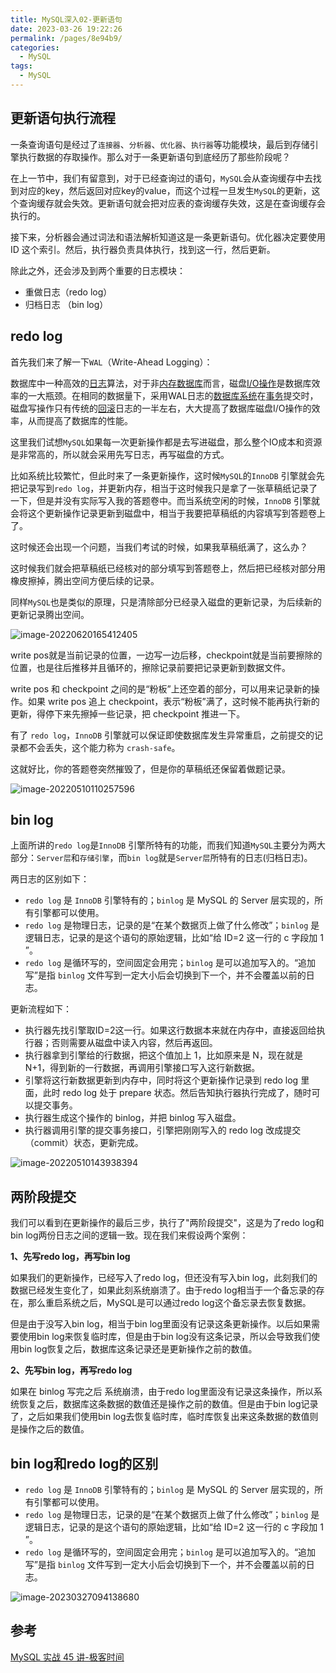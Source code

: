 ```yaml
---
title: MySQL深入02-更新语句
date: 2023-03-26 19:22:26
permalink: /pages/8e94b9/
categories:
  - MySQL
tags:
  - MySQL
---
```

## 更新语句执行流程

一条查询语句是经过了`连接器`、`分析器`、`优化器`、`执行器`等功能模块，最后到存储引擎执行数据的存取操作。那么对于一条更新语句到底经历了那些阶段呢？

在上一节中，我们有留意到，对于已经查询过的语句，`MySQL`会从查询缓存中去找到对应的key，然后返回对应key的value，而这个过程一旦发生`MySQL`的更新，这个查询缓存就会失效。更新语句就会把对应表的查询缓存失效，这是在查询缓存会执行的。

接下来，分析器会通过词法和语法解析知道这是一条更新语句。优化器决定要使用 ID 这个索引。然后，执行器负责具体执行，找到这一行，然后更新。

除此之外，还会涉及到两个重要的日志模块：

- 重做日志（redo log）
- 归档日志 （bin log）

## redo log

首先我们来了解一下`WAL`（Write-Ahead Logging）：

数据库中一种高效的[日志](https://baike.baidu.com/item/日志)算法，对于非[内存数据库](https://baike.baidu.com/item/内存数据库)而言，磁盘[I/O操作](https://baike.baidu.com/item/I%2FO操作/469761)是数据库效率的一大瓶颈。在相同的数据量下，采用WAL日志的[数据库系统](https://baike.baidu.com/item/数据库系统)在[事务](https://baike.baidu.com/item/事务)提交时，磁盘写操作只有传统的[回滚](https://baike.baidu.com/item/回滚)日志的一半左右，大大提高了数据库磁盘I/O操作的效率，从而提高了数据库的性能。

这里我们试想`MySQL`如果每一次更新操作都是去写进磁盘，那么整个IO成本和资源是非常高的，所以就会采用先写日志，再写磁盘的方式。

比如系统比较繁忙，但此时来了一条更新操作，这时候`MySQL`的`InnoDB` 引擎就会先把记录写到`redo log`，并更新内存，相当于这时候我只是拿了一张草稿纸记录了一下，但是并没有实际写入我的答题卷中。而当系统空闲的时候，`InnoDB` 引擎就会将这个更新操作记录更新到磁盘中，相当于我要把草稿纸的内容填写到答题卷上了。

这时候还会出现一个问题，当我们考试的时候，如果我草稿纸满了，这么办？

这时候我们就会把草稿纸已经核对的部分填写到答题卷上，然后把已经核对部分用橡皮擦掉，腾出空间方便后续的记录。

同样`MySQL`也是类似的原理，只是清除部分已经录入磁盘的更新记录，为后续新的更新记录腾出空间。

![image-20220620165412405](https://blog-1300853183.cos.ap-chengdu.myqcloud.com/img/image-20220620165412405.png)

write pos就是当前记录的位置，一边写一边后移，checkpoint就是当前要擦除的位置，也是往后推移并且循环的，擦除记录前要把记录更新到数据文件。

write pos 和 checkpoint 之间的是“粉板”上还空着的部分，可以用来记录新的操作。如果 write pos 追上 checkpoint，表示“粉板”满了，这时候不能再执行新的更新，得停下来先擦掉一些记录，把 checkpoint 推进一下。

有了 `redo log`，`InnoDB` 引擎就可以保证即使数据库发生异常重启，之前提交的记录都不会丢失，这个能力称为 `crash-safe`。

这就好比，你的答题卷突然摧毁了，但是你的草稿纸还保留着做题记录。

![image-20220510110257596](https://blog-1300853183.cos.ap-chengdu.myqcloud.com/img/image-20220510110257596.png)

## bin log

上面所讲的`redo log`是`InnoDB` 引擎所特有的功能，而我们知道`MySQL`主要分为两大部分：`Server层`和`存储引擎`，而`bin log`就是`Server层`所特有的日志(归档日志)。

两日志的区别如下：

- `redo log` 是 `InnoDB` 引擎特有的；`binlog` 是 MySQL 的 Server 层实现的，所有引擎都可以使用。
- `redo log` 是物理日志，记录的是“在某个数据页上做了什么修改”；`binlog` 是逻辑日志，记录的是这个语句的原始逻辑，比如“给 ID=2 这一行的 c 字段加 1 ”。
- `redo log` 是循环写的，空间固定会用完；`binlog` 是可以追加写入的。“追加写”是指 `binlog` 文件写到一定大小后会切换到下一个，并不会覆盖以前的日志。

更新流程如下：

- 执行器先找引擎取ID=2这一行。如果这行数据本来就在内存中，直接返回给执行器；否则需要从磁盘中读入内容，然后再返回。
- 执行器拿到引擎给的行数据，把这个值加上 1，比如原来是 N，现在就是 N+1，得到新的一行数据，再调用引擎接口写入这行新数据。
- 引擎将这行新数据更新到内存中，同时将这个更新操作记录到 redo log 里面，此时 redo log 处于 prepare 状态。然后告知执行器执行完成了，随时可以提交事务。
- 执行器生成这个操作的 binlog，并把 binlog 写入磁盘。
- 执行器调用引擎的提交事务接口，引擎把刚刚写入的 redo log 改成提交（commit）状态，更新完成。

![image-20220510143938394](https://blog-1300853183.cos.ap-chengdu.myqcloud.com/img/image-20220510143938394.png)

## 两阶段提交

我们可以看到在更新操作的最后三步，执行了"两阶段提交"，这是为了redo log和bin log两份日志之间的逻辑一致。现在我们来假设两个案例：

**1、先写redo log，再写bin log**

如果我们的更新操作，已经写入了redo log，但还没有写入bin log，此刻我们的数据已经发生变化了，如果此刻系统崩溃了。由于redo log相当于一个备忘录的存在，那么重启系统之后，MySQL是可以通过redo log这个备忘录去恢复数据。

但是由于没写入bin log，相当于bin log里面没有记录这条更新操作。以后如果需要使用bin log来恢复临时库，但是由于bin log没有这条记录，所以会导致我们使用bin log恢复之后，数据库这条记录还是更新操作之前的数值。

**2、先写bin log，再写redo log**

如果在 binlog 写完之后 系统崩溃，由于redo log里面没有记录这条操作，所以系统恢复之后，数据库这条数据的数值还是操作之前的数值。但是由于bin log记录了，之后如果我们使用bin log去恢复临时库，临时库恢复出来这条数据的数值则是操作之后的数值。

## bin log和redo log的区别

- `redo log` 是 `InnoDB` 引擎特有的；`binlog` 是 MySQL 的 Server 层实现的，所有引擎都可以使用。
- `redo log` 是物理日志，记录的是“在某个数据页上做了什么修改”；`binlog` 是逻辑日志，记录的是这个语句的原始逻辑，比如“给 ID=2 这一行的 c 字段加 1 ”。
- `redo log` 是循环写的，空间固定会用完；`binlog` 是可以追加写入的。“追加写”是指 `binlog` 文件写到一定大小后会切换到下一个，并不会覆盖以前的日志。

![image-20230327094138680](https://blog-1300853183.cos.ap-chengdu.myqcloud.com/img/image-20230327094138680.png)

## 参考

[MySQL 实战 45 讲-极客时间](https://time.geekbang.org/column/intro/100020801?tab=catalog)

